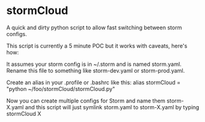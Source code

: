 stormCloud
==========

A quick and dirty python script to allow fast switching between storm configs.

This script is currently a 5 minute POC but it works with caveats, here's how:

It assumes your storm config is in ~/.storm and is named storm.yaml. Rename
this file to something like storm-dev.yaml or storm-prod.yaml.

Create an alias in your .profile or .bashrc like this:
alias stormCloud = "python ~/foo/stormCloud/stormCloud.py"

Now you can create multiple configs for Storm and name them storm-X.yaml
and this script will just symlink storm.yaml to storm-X.yaml by typing
stormCloud X
